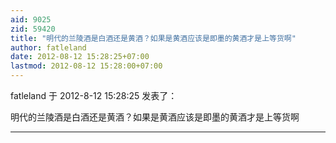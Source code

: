 ```yaml
---
aid: 9025
zid: 59420
title: "明代的兰陵酒是白酒还是黄酒？如果是黄酒应该是即墨的黄酒才是上等货啊"
author: fatleland
date: 2012-08-12 15:28:25+07:00
lastmod: 2012-08-12 15:28:00+07:00
---
```


fatleland 于 2012-8-12 15:28:25 发表了：

明代的兰陵酒是白酒还是黄酒？如果是黄酒应该是即墨的黄酒才是上等货啊

---

